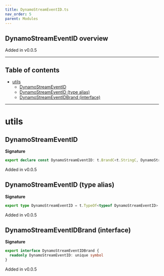 ```yaml
---
title: DynamoStreamEventID.ts
nav_order: 5
parent: Modules
---
```


## DynamoStreamEventID overview

Added in v0.0.5

---

<h2 class="text-delta">Table of contents</h2>

- [utils](#utils)
  - [DynamoStreamEventID](#dynamostreameventid)
  - [DynamoStreamEventID (type alias)](#dynamostreameventid-type-alias)
  - [DynamoStreamEventIDBrand (interface)](#dynamostreameventidbrand-interface)

---

# utils

## DynamoStreamEventID

**Signature**

```ts
export declare const DynamoStreamEventID: t.BrandC<t.StringC, DynamoStreamEventIDBrand>
```

Added in v0.0.5

## DynamoStreamEventID (type alias)

**Signature**

```ts
export type DynamoStreamEventID = t.TypeOf<typeof DynamoStreamEventID>
```

Added in v0.0.5

## DynamoStreamEventIDBrand (interface)

**Signature**

```ts
export interface DynamoStreamEventIDBrand {
  readonly DynamoStreamEventID: unique symbol
}
```

Added in v0.0.5
